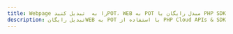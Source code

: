 ---title: Webpage را به  تبدیل کنیدPOT، WEB به POT مبدل رایگان یا PHP SDKdescription: تبدیل رایگانWEB به POT با استفاده از PHP Cloud APIs & SDK همچنین اسناد PDF را در Cloud ایجاد، ویرایش و رندر کنید.---